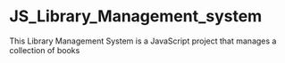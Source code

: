 # JS_Library_Management_system
This Library Management System is a JavaScript project that manages a collection of books

